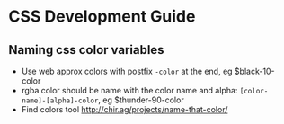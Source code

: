 # CSS Development Guide

## Naming css color variables

- Use web approx colors with postfix `-color` at the end, eg $black-10-color
- rgba color should be name with the color name and alpha: `[color-name]-[alpha]-color`, eg $thunder-90-color
- Find colors tool http://chir.ag/projects/name-that-color/

